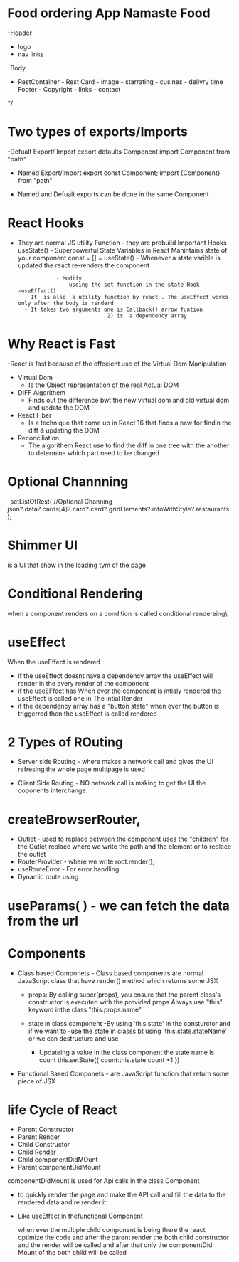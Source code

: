 # Food ordering App Namaste Food

-Header

- logo
- nav links

-Body

- RestContainer - Rest Card - image - starrating - cusines - delivry time
  Footer - Copyright - links - contact

\*/

# Two types of exports/Imports

-Defualt Export/ Import
export defaults Component
import Component from "path"

- Named Export/Import
  export const Component;
  import {Component} from "path"

- Named and Defualt exports can be done in the same Component

# React Hooks

- They are normal JS utility Function - they are prebuild
  Important Hooks
  useState() - Superpowerful State Variables in React
  Manintains state of your component
  const = [] = useState() - Whenever a state varible is updated the react re-renders the component

                  - Modify
                      useing the set function in the state Hook
      -useEffect()
        - It  is also  a utility function by react . The useEffect works only after the body is renderd
        - It takes two arguments one is Callback() arrow funtion
                                  2) is  a dependency array

# Why React is Fast

-React is fast because of the effecient use of the Virtual Dom Manipulation

- Virtual Dom
  - Is the Object representation of the real Actual DOM
- DIFF Algorithem
  - Finds out the difference bwt the new virtual dom and old virtual dom and update the DOM
- React Fiber
  - Is a technique that come up in React 16 that finds a new for findin the diff & updating the DOM
- Reconciliation
  - The algorithem React use to find the diff in one tree with the another to determine which part need to be changed

# Optional Channning

-setListOfRest(
//Optional Channing
json?.data?.cards[4]?.card?.card?.gridElements?.infoWithStyle?.restaurants
);

# Shimmer UI

is a UI that show in the loading tym of the page

# Conditional Rendering

when a component renders on a condition is called conditional rendereing\

# useEffect

When the useEffect is rendered

- if the useEffect doesnt have a dependency array the useEffect will render in the every render of the component
- if the useEFfect has When ever the component is intialy rendered the useEffect is called one in The intial Render
- if the dependency array has a "button state" when ever the button is triggerred then the useEffect is called rendered

# 2 Types of ROuting

- Server side Routing - where makes a network call and gives the UI refresing the whole page multipage is used

- Client Side Routing - NO network call is making to get the UI the coponents interchange

# createBrowserRouter,

- Outlet - used to replace between the component uses the "children" for the Outlet replace where we write the path and the element or to replace the outlet
- RouterProvider - where we write
  root.render(<RouterProvider router={appRouter} />);
- useRouteError - For error handling
- Dynamic route using

# useParams( ) - we can fetch the data from the url

# Components

- Class based Componets - Class based components are normal JavaScript class that have render() method which returns some JSX

  - props:
    By calling super(props), you ensure that the parent class's constructor is executed with the provided props
    Always use "this" keyword inthe class "this.props.name"

  - state in class component
    -By using 'this.state' in the consturctor and if we want to
    -use the state in classs
    bt using 'this.state.stateName' or we can destructure and use
    - Updateing a value in the class component the state name is count
      this.setState({
      count:this.state.count +1
      })

- Functional Based Componets - are JavaScript function that return some piece of JSX

# life Cycle of React

- Parent Constructor
- Parent Render
- Child Constructor
- Child Render
- Child componentDidMOunt
- Parent componentDidMount

componentDidMount is used for Api calls in the class Component

- to quickly render the page and make the API call and fill the data to the rendered data and re render it
- Like useEffect in thefunctional Component

  when ever the multiple child component is being there the react optimize the code and
  after the parent render the both child constructor and the render will be called and after that only the
  componentDid Mount of the both child will be called
  <!--     
      - Parent Constructor
      - Parent Render
  
      - First Constructor
      - First Render
  
      - Second Constructor
      - Second Render

## Dom Is Updated

    - First componentDidMOunt
    - Second componentDidMOunt

    - Parent componentDidMount   -->

    there are 2 phases 1) Render Phase
                       2) Commite Phase
                       they the 1st all will be rendered and then only they commit the changes in the  dom thats why the
                       componentDidMount Came last  The React really Optimizes the code

# MOunting Phase

Constructor(dummy data)
render(dummy)
Calls the componentDidMount and calls the api and fetchsit

# Updating

after the api call the setState is called and the states are set with values
when the render happens in the render phase they reconcilation process will happen
and the Dom finds the diff and Updates the dom
then calls the componentDidUpdate

# Unmounting

after the component is fully changed to the next before the component is been changes the componentWillUnmount is called

# Optimizing the app

Chunking - making the code into different bundlers to optimize the app and to load in a diiferent js file
Dynamic binding - binding Dynamically
CodeSplitting
Lazy loading - loading the component bubler when on it demands in the loading it helps in the production of the large scale to optimize and get efficent in loading the compoenets
Demand Loading - Loading only when it is needed

# Higher Order Components
One component that takes a compoenent and enhance the compoenet and returns the enhanced component

# Controlled And UnControlled Components
  When the component have its own state then the Component is called UnControlled Component

  when the parent component have the state management of the Child component then it is called a controlled Component(child)
